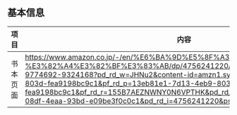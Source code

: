 # 

## 基本信息

| 项目 | 内容 |
| --- | --- |
| 书本页面 | https://www.amazon.co.jp/-/en/%E6%BA%9D%E5%8F%A3-%E3%82%A4%E3%82%BF%E3%83%AB/dp/4756241220/ref=pd_sbs_d_sccl_3_5/358-9774692-9324168?pd_rd_w=JHNu2&content-id=amzn1.sym.13eb81e1-7d13-4eb9-803d-fea9198bc9c1&pf_rd_p=13eb81e1-7d13-4eb9-803d-fea9198bc9c1&pf_rd_r=155B7AEZNWNY0N6VPTHK&pd_rd_wg=sdC9n&pd_rd_r=a6594523-08df-4eaa-93bd-e09be3f0c0c1&pd_rd_i=4756241220&psc=1 |
